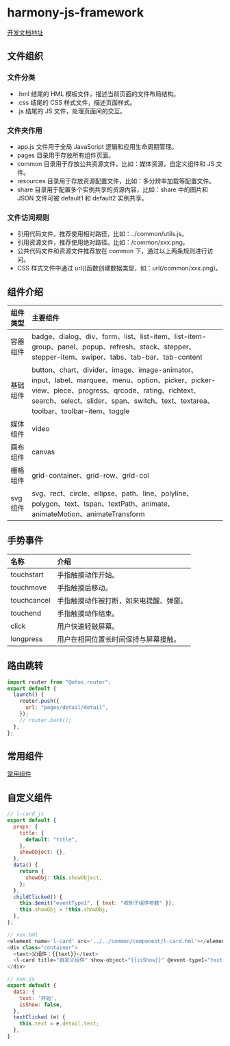 # harmony-js-framework

[开发文档地址](https://developer.harmonyos.com/cn/docs/documentation/doc-guides-V3/ui-js-overview-0000001428061548-V3)

## 文件组织

### 文件分类

- .hml 结尾的 HML 模板文件，描述当前页面的文件布局结构。
- .css 结尾的 CSS 样式文件，描述页面样式。
- .js 结尾的 JS 文件，处理页面间的交互。

### 文件夹作用

- app.js 文件用于全局 JavaScript 逻辑和应用生命周期管理。
- pages 目录用于存放所有组件页面。
- common 目录用于存放公共资源文件，比如：媒体资源，自定义组件和 JS 文件。
- resources 目录用于存放资源配置文件，比如：多分辨率加载等配置文件。
- share 目录用于配置多个实例共享的资源内容，比如：share 中的图片和 JSON 文件可被 default1 和 default2 实例共享。

### 文件访问规则

- 引用代码文件，推荐使用相对路径，比如：../common/utils.js。
- 引用资源文件，推荐使用绝对路径。比如：/common/xxx.png。
- 公共代码文件和资源文件推荐放在 common 下，通过以上两条规则进行访问。
- CSS 样式文件中通过 url()函数创建<url>数据类型，如：url(/common/xxx.png)。

## 组件介绍

| 组件类型 | 主要组件                                                                                                                                                                                                                                |
| :------- | :-------------------------------------------------------------------------------------------------------------------------------------------------------------------------------------------------------------------------------------- |
| 容器组件 | badge、dialog、div、form、list、list-item、list-item-group、panel、popup、refresh、stack、stepper、stepper-item、swiper、tabs、tab-bar、tab-content                                                                                     |
| 基础组件 | button、chart、divider、image、image-animator、input、label、marquee、menu、option、picker、picker-view、piece、progress、qrcode、rating、richtext、search、select、slider、span、switch、text、textarea、toolbar、toolbar-item、toggle |
| 媒体组件 | video                                                                                                                                                                                                                                   |
| 画布组件 | canvas                                                                                                                                                                                                                                  |
| 栅格组件 | grid-container、grid-row、grid-col                                                                                                                                                                                                      |
| svg 组件 | svg、rect、circle、ellipse、path、line、polyline、polygon、text、tspan、textPath、animate、animateMotion、animateTransform                                                                                                              |

## 手势事件

| 名称        | 介绍                                   |
| :---------- | :------------------------------------- |
| touchstart  | 手指触摸动作开始。                     |
| touchmove   | 手指触摸后移动。                       |
| touchcancel | 手指触摸动作被打断，如来电提醒、弹窗。 |
| touchend    | 手指触摸动作结束。                     |
| click       | 用户快速轻敲屏幕。                     |
| longpress   | 用户在相同位置长时间保持与屏幕接触。   |

## 路由跳转

```js
import router from "@ohos.router";
export default {
  launch() {
    router.push({
      url: "pages/detail/detail",
    });
    // router.back();
  },
};
```

## 常用组件

[常用组件](https://developer.harmonyos.com/cn/docs/documentation/doc-guides-V3/ui-js-components-text-0000001427584688-V3)

## 自定义组件

```js
// l-card.js
export default {
  props: {
    title: {
      default: "title",
    },
    showObject: {},
  },
  data() {
    return {
      showObj: this.showObject,
    };
  },
  childClicked() {
    this.$emit("eventType1", { text: "收到子组件参数" });
    this.showObj = !this.showObj;
  },
};

// xxx.hml
<element name='l-card' src='../../common/component/l-card.hml'></element>
<div class="container">
  <text>父组件：{{text}}</text>
  <l-card title="自定义组件" show-object="{{isShow}}" @event-type1="textClicked"></l-card>
</div>

// xxx.js
export default {
  data: {
    text: '开始',
    isShow: false,
  },
  textClicked (e) {
    this.text = e.detail.text;
  },
}
```
